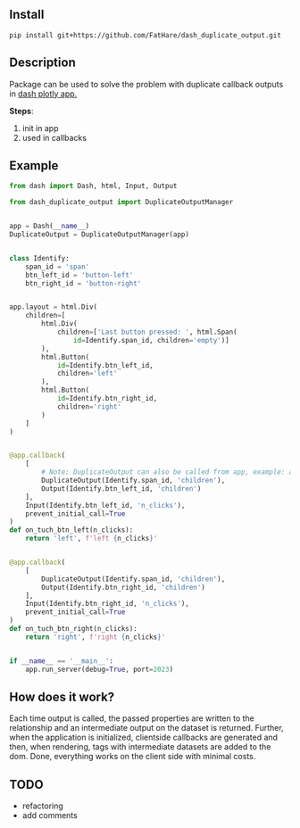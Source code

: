 ## Install

```
pip install git+https://github.com/FatHare/dash_duplicate_output.git
```

## Description

Package can be used to solve the problem with duplicate callback outputs in <a href="https://dash.plotly.com/">dash plotly app.</a>

<b>Steps</b>:
1) init in app
2) used in callbacks

## Example
```python
from dash import Dash, html, Input, Output

from dash_duplicate_output import DuplicateOutputManager


app = Dash(__name__)
DuplicateOutput = DuplicateOutputManager(app)


class Identify:
    span_id = 'span'
    btn_left_id = 'button-left'
    btn_right_id = 'button-right'


app.layout = html.Div(
    children=[
        html.Div(
            children=['Last button pressed: ', html.Span(
                id=Identify.span_id, children='empty')]
        ),
        html.Button(
            id=Identify.btn_left_id,
            children='left'
        ),
        html.Button(
            id=Identify.btn_right_id,
            children='right'
        )
    ]
)


@app.callback(
    [
        # Note: DuplicateOutput can also be called from app, example: app.DuplicateOutput(Identify.span_id, 'children').
        DuplicateOutput(Identify.span_id, 'children'),
        Output(Identify.btn_left_id, 'children')
    ],
    Input(Identify.btn_left_id, 'n_clicks'),
    prevent_initial_call=True
)
def on_tuch_btn_left(n_clicks):
    return 'left', f'left {n_clicks}'


@app.callback(
    [
        DuplicateOutput(Identify.span_id, 'children'),
        Output(Identify.btn_right_id, 'children')
    ],
    Input(Identify.btn_right_id, 'n_clicks'),
    prevent_initial_call=True
)
def on_tuch_btn_right(n_clicks):
    return 'right', f'right {n_clicks}'


if __name__ == '__main__':
    app.run_server(debug=True, port=2023)
```

## How does it work?
Each time output is called, the passed properties are written to the relationship and an intermediate output on the dataset is returned. Further, when the application is initialized, clientside callbacks are generated and then, when rendering, tags with intermediate datasets are added to the dom. Done, everything works on the client side with minimal costs.

## TODO
- refactoring
- add comments
